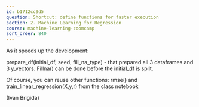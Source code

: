 ```yaml
---
id: b1712cc9d5
question: Shortcut: define functions for faster execution
section: 2. Machine Learning for Regression
course: machine-learning-zoomcamp
sort_order: 840
---
```


As it speeds up the development:

prepare_df(initial_df, seed, fill_na_type)  - that prepared all 3 dataframes and 3 y_vectors. Fillna() can be done before the initial_df is split.

Of course, you can reuse other functions: rmse() and train_linear_regression(X,y,r) from the class notebook

(Ivan Brigida)

